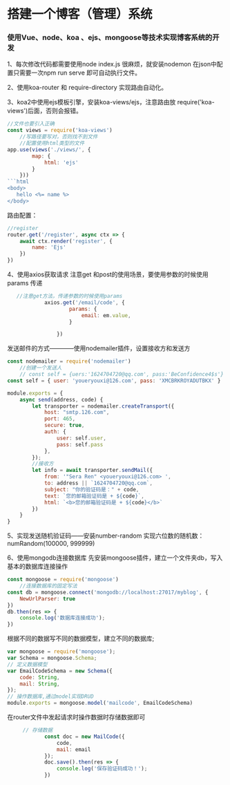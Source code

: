 # 搭建一个博客（管理）系统

### 使用Vue、node、koa 、ejs、mongoose等技术实现博客系统的开发
1、每次修改代码都需要使用node index.js 很麻烦，就安装nodemon 在json中配置只需要一次npm run serve 即可自动执行文件。

2、使用koa-router 和 require-directory 实现路由自动化。

3、koa2中使用ejs模板引擎，安装koa-views/ejs，注意路由放 require('koa-views')后面，否则会报错。

```js
//文件也要引入正确
const views = require('koa-views')
    //写路径要写对，否则找不到文件
    //配置使用html类型的文件
app.use(views('./views/', {
        map: {
            html: 'ejs'
        }
    }))
```html
<body>
   hello <%= name %>
</body>
```

路由配置：
```js
//register
router.get('/register', async ctx => {
    await ctx.render('register', {
        name: 'Ejs'
    })
})
```
4、使用axios获取请求
注意get 和post的使用场景，要使用参数的时候使用params 传递

```js
   //注意get方法，传递参数的时候使用params
            axios.get('/email/code', {
                    params: {
                        email: em.value,
                    }

                })
```
发送邮件的方式————使用nodemailer插件，设置接收方和发送方

```js
const nodemailer = require('nodemailer')
    //创建一个发送人
    // const self = {uers:'1624704720@qq.com', pass:'BeConfidence4$s'}
const self = { user: 'youeryouxi@126.com', pass: 'XMCBRKROYADUTBKX' }

module.exports = {
    async send(address, code) {
        let transporter = nodemailer.createTransport({
            host: "smtp.126.com",
            port: 465,
            secure: true,
            auth: {
                user: self.user,
                pass: self.pass
            },
        });
        //接收方
        let info = await transporter.sendMail({
            from: '"Sera Ren" <youeryouxi@126.com> ',
            to: address || `1624704720@qq.com`,
            subject: "你的验证码是：" + code,
            text: `您的邮箱验证码是 + ${code}`,
            html: `<b>您的邮箱验证码是 + ${code}</b>`
        })
    }
}
```
5、实现发送随机验证码——安装number-random
实现六位数的随机数：numRandom(100000, 999999)

6、使用mongodb连接数据库
先安装mongoose插件，建立一个文件夹db，写入基本的数据库连接操作

```js
const mongoose = require('mongoose')
    //连接数据库的固定写法
const db = mongoose.connect('mongodb://localhost:27017/myblog', {
    NewUrlParser: true
})
db.then(res => {
    console.log('数据库连接成功');
})
```

根据不同的数据写不同的数据模型，建立不同的数据库;

```js
var mongoose = require('mongoose');
var Schema = mongoose.Schema;
// 定义数据模型
var EmailCodeSchema = new Schema({
    code: String,
    mail: String,
});
// 操作数据库,通过model实现DRUD                                      
module.exports = mongoose.model('mailcode', EmailCodeSchema)
```

在router文件中发起请求时操作数据时存储数据即可

```js
     // 存储数据
            const doc = new MailCode({
                code,
                mail: email
            });
            doc.save().then(res => {
                console.log('保存验证码成功！');
            })

```